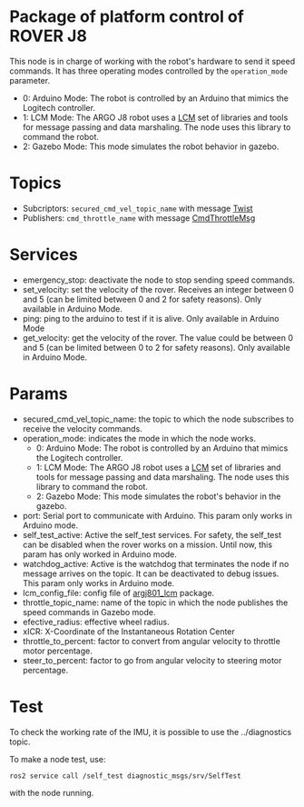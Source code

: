 
# Package of platform control of ROVER J8

This node is in charge of working with the robot's hardware to send it speed commands. It has three operating modes controlled by the `operation_mode` parameter. 
- 0: Arduino Mode: The robot is controlled by an Arduino that mimics the Logitech controller. 
- 1: LCM Mode: The ARGO J8 robot uses a [LCM](https://lcm-proj.github.io/lcm/#) set of libraries and tools for message passing and data marshaling. The node uses this library to command the robot. 
- 2: Gazebo Mode: This mode simulates the robot behavior in gazebo. 

# Topics

- Subcriptors: `secured_cmd_vel_topic_name` with message [Twist](https://docs.ros.org/en/noetic/api/geometry_msgs/html/msg/Twist.html)
- Publishers: `cmd_throttle_name` with message [CmdThrottleMsg](https://github.com/Robotics-Mechatronics-UMA/argj801_ctl_platform/blob/master/argj801_ctl_platform_interfaces/msg/CmdThrottleMsg.msg)

# Services
- emergency_stop: deactivate the node to stop sending speed commands. 
- set_velocity: set the velocity of the rover. Receives an integer between 0 and 5 (can be limited between 0 and 2 for safety reasons). Only available in Arduino Mode. 
- ping: ping to the arduino to test if it is alive. Only available in Arduino Mode
- get_velocity: get the velocity of the rover. The value could be between 0 and 5 (can be limited between 0 to 2 for safety reasons). Only available in Arduino Mode.


# Params
- secured_cmd_vel_topic_name: the topic to which the node subscribes to receive the velocity commands. 
- operation_mode: indicates the mode in which the node works.
  - 0: Arduino Mode: The robot is controlled by an Arduino that mimics the Logitech controller. 
  - 1: LCM Mode: The ARGO J8 robot uses a [LCM](https://lcm-proj.github.io/lcm/#) set of libraries and tools for message passing and data marshaling. The node uses this library to command the robot. 
  - 2: Gazebo Mode: This mode simulates the robot's behavior in the gazebo. 
- port: Serial port to communicate with Arduino. This param only works in Arduino mode.
- self_test_active: Active the self_test services. For safety, the self_test can be disabled when the rover works on a mission. Until now, this param has only worked in Arduino mode.
- watchdog_active: Active is the watchdog that terminates the node if no message arrives on the topic. It can be deactivated to debug issues. This param only works in Arduino mode.
- lcm_config_file: config file of [argj801_lcm](https://github.com/Robotics-Mechatronics-UMA/argj801_lcm) package.
- throttle_topic_name: name of the topic in which the node publishes the speed commands in Gazebo mode. 
- efective_radius: effective wheel radius.
- xICR: X-Coordinate of the Instantaneous Rotation Center
- throttle_to_percent: factor to convert from angular velocity to throttle motor percentage.
- steer_to_percent: factor to go from angular velocity to steering motor percentage.

# Test
To check the working rate of the IMU, it is possible to use the ../diagnostics topic.

To make a node test, use:

`ros2 service call /self_test diagnostic_msgs/srv/SelfTest`

with the node running.
